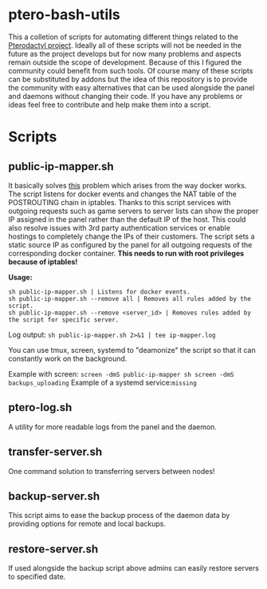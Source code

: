 # ptero-bash-utils
This a colletion of scripts for automating different things related to the [Pterodactyl project](https://pterodactyl.io/). Ideally all of these scripts will not be needed in the future as the project develops but for now many problems and aspects remain outside the scope of development. Because of this I figured the community could benefit from such tools. Of course many of these scripts can be substituted by addons but the idea of this repository is to provide the community with easy alternatives that can be used alongside the panel and daemons without changing their code. If you have any problems or ideas feel free to contribute and help make them into a script.

# Scripts

## public-ip-mapper.sh<span></span>

It basically solves [this](https://github.com/pterodactyl/panel/issues/459) problem which arises from the way docker works. The script listens for docker events and changes the NAT table of the POSTROUTING chain in iptables. Thanks to this script services with outgoing requests such as game servers to server lists can show the proper IP assigned in the panel rather than the default IP of the host. This could also resolve issues with 3rd party authentication services or enable hostings to completely change the IPs of their customers.  The script sets a static source IP as configured by the panel for all outgoing requests of the corresponding docker container. **This needs to run with root privileges because of iptables!**

**Usage:**

```
sh public-ip-mapper.sh | Listens for docker events.
sh public-ip-mapper.sh --remove all | Removes all rules added by the script.
sh public-ip-mapper.sh --remove <server_id> | Removes rules added by the script for specific server.
```
Log output: `sh public-ip-mapper.sh 2>&1 | tee ip-mapper.log`

You can use tmux, screen, systemd to "deamonize" the script so that it can constantly work on the background. 

Example with screen: `screen -dmS public-ip-mapper sh screen -dmS backups_uploading`
Example of a systemd service:`missing`

## ptero-log.sh<span></span>
A utility for more readable logs from the panel and the daemon.

## transfer-server.sh<span></span>
One command solution to transferring servers between nodes!

## backup-server.sh<span></span>
This script aims to ease the backup process of the daemon data by providing options for remote and local backups.

## restore-server.sh<span></span>
If used alongside the backup script above admins can easily restore servers to specified date.